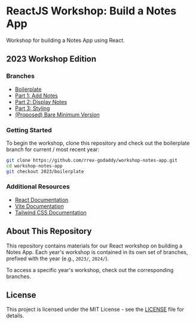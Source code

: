 # ReactJS Workshop: Build a Notes App
Workshop for building a Notes App using React.

## 2023 Workshop Edition

### Branches
- [Boilerplate](https://github.com/rrex-godaddy/workshop-notes-app/tree/2023/boilerplate)
- [Part 1: Add Notes](https://github.com/rrex-godaddy/workshop-notes-app/tree/2023/part/1-add-notes)
- [Part 2: Display Notes](https://github.com/rrex-godaddy/workshop-notes-app/tree/2023/part/2-display-notes)
- [Part 3: Styling](https://github.com/rrex-godaddy/workshop-notes-app/tree/2023/part/3-styling)
- [(Proposed) Bare Minimum Version](https://github.com/rrex-godaddy/workshop-notes-app/tree/2023/bare-minimum-version)


### Getting Started
To begin the workshop, clone this repository and check out the boilerplate branch for current / most recent year:
```bash
git clone https://github.com/rrex-godaddy/workshop-notes-app.git
cd workshop-notes-app
git checkout 2023/boilerplate
```

### Additional Resources
- [React Documentation](https://reactjs.org/docs/getting-started.html)
- [Vite Documentation](https://vitejs.dev/guide/)
- [Tailwind CSS Documentation](https://tailwindcss.com/docs)

## About This Repository
This repository contains materials for our React workshop on building a Notes App. Each year's workshop is contained in its own set of branches, prefixed with the year (e.g., `2023/`, `2024/`).

To access a specific year's workshop, check out the corresponding branches.

## License
This project is licensed under the MIT License - see the [LICENSE](LICENSE) file for details.
